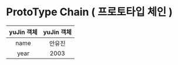 # ProtoType Chain ( 프로토타입 체인 )

| yuJin 객체 | yuJin 객체 |
|:------:|:------:|
| name | 안유진 |
| year | 2003 |